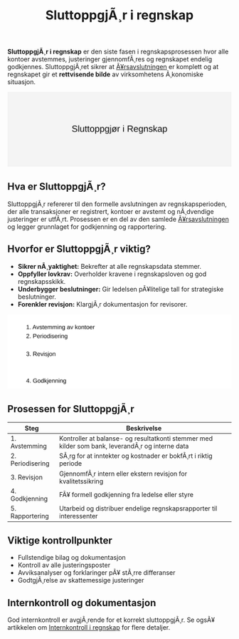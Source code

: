 ﻿---
title: "SluttoppgjÃ¸r i regnskap"
meta_title: "SluttoppgjÃ¸r i regnskap"
meta_description: '**SluttoppgjÃ¸r i regnskap** er den siste fasen i regnskapsprosessen hvor alle kontoer avstemmes, justeringer gjennomfÃ¸res og regnskapet endelig godkjennes. Sl...'
slug: sluttoppgjor
type: blog
layout: pages/single
---

**SluttoppgjÃ¸r i regnskap** er den siste fasen i regnskapsprosessen hvor alle kontoer avstemmes, justeringer gjennomfÃ¸res og regnskapet endelig godkjennes. SluttoppgjÃ¸ret sikrer at [Ã¥rsavslutningen](/blogs/regnskap/hva-er-aarsavslutning "Ã…rsavslutning i regnskap") er komplett og at regnskapet gir et **rettvisende bilde** av virksomhetens Ã¸konomiske situasjon.

![Illustrasjon av SluttoppgjÃ¸r i regnskap](sluttoppgjor-image.svg)

## Hva er SluttoppgjÃ¸r?

SluttoppgjÃ¸r refererer til den formelle avslutningen av regnskapsperioden, der alle transaksjoner er registrert, kontoer er avstemt og nÃ¸dvendige justeringer er utfÃ¸rt. Prosessen er en del av den samlede [Ã¥rsavslutningen](/blogs/regnskap/hva-er-aarsavslutning "Ã…rsavslutning i regnskap") og legger grunnlaget for godkjenning og rapportering.

## Hvorfor er SluttoppgjÃ¸r viktig?

- **Sikrer nÃ¸yaktighet:** Bekrefter at alle regnskapsdata stemmer.
- **Oppfyller lovkrav:** Overholder kravene i regnskapsloven og god regnskapsskikk.
- **Underbygger beslutninger:** Gir ledelsen pÃ¥litelige tall for strategiske beslutninger.
- **Forenkler revisjon:** KlargjÃ¸r dokumentasjon for revisorer.

![Oversikt over prosessen for sluttoppgjÃ¸r](sluttoppgjor-prosess.svg)

## Prosessen for SluttoppgjÃ¸r

| Steg | Beskrivelse |
|------|-------------|
| 1. Avstemming | Kontroller at balanse- og resultatkonti stemmer med kilder som bank, leverandÃ¸r og interne data |
| 2. Periodisering | SÃ¸rg for at inntekter og kostnader er bokfÃ¸rt i riktig periode |
| 3. Revisjon | GjennomfÃ¸r intern eller ekstern revisjon for kvalitetssikring |
| 4. Godkjenning | FÃ¥ formell godkjenning fra ledelse eller styre |
| 5. Rapportering | Utarbeid og distribuer endelige regnskapsrapporter til interessenter |

## Viktige kontrollpunkter

- Fullstendige bilag og dokumentasjon
- Kontroll av alle justeringsposter
- Avviksanalyser og forklaringer pÃ¥ stÃ¸rre differanser
- GodtgjÃ¸relse av skattemessige justeringer

## Internkontroll og dokumentasjon

God internkontroll er avgjÃ¸rende for et korrekt sluttoppgjÃ¸r. Se ogsÃ¥ artikkelen om [Internkontroll i regnskap](/blogs/regnskap/hva-er-internkontroll "Hva er Internkontroll i regnskap") for flere detaljer.
